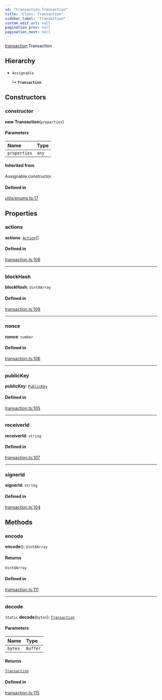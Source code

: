 ```yaml
---
id: "transaction.Transaction"
title: "Class: Transaction"
sidebar_label: "Transaction"
custom_edit_url: null
pagination_prev: null
pagination_next: null
---
```


[transaction](../modules/transaction.md).Transaction

## Hierarchy

- `Assignable`

  ↳ **`Transaction`**

## Constructors

### constructor

**new Transaction**(`properties`)

#### Parameters

| Name | Type |
| :------ | :------ |
| `properties` | `any` |

#### Inherited from

Assignable.constructor

#### Defined in

[utils/enums.ts:17](https://github.com/near/near-api-js/blob/a0c9a104/packages/near-api-js/src/utils/enums.ts#L17)

## Properties

### actions

 **actions**: [`Action`](transaction.Action.md)[]

#### Defined in

[transaction.ts:108](https://github.com/near/near-api-js/blob/a0c9a104/packages/near-api-js/src/transaction.ts#L108)

___

### blockHash

 **blockHash**: `Uint8Array`

#### Defined in

[transaction.ts:109](https://github.com/near/near-api-js/blob/a0c9a104/packages/near-api-js/src/transaction.ts#L109)

___

### nonce

 **nonce**: `number`

#### Defined in

[transaction.ts:106](https://github.com/near/near-api-js/blob/a0c9a104/packages/near-api-js/src/transaction.ts#L106)

___

### publicKey

 **publicKey**: [`PublicKey`](utils_key_pair.PublicKey.md)

#### Defined in

[transaction.ts:105](https://github.com/near/near-api-js/blob/a0c9a104/packages/near-api-js/src/transaction.ts#L105)

___

### receiverId

 **receiverId**: `string`

#### Defined in

[transaction.ts:107](https://github.com/near/near-api-js/blob/a0c9a104/packages/near-api-js/src/transaction.ts#L107)

___

### signerId

 **signerId**: `string`

#### Defined in

[transaction.ts:104](https://github.com/near/near-api-js/blob/a0c9a104/packages/near-api-js/src/transaction.ts#L104)

## Methods

### encode

**encode**(): `Uint8Array`

#### Returns

`Uint8Array`

#### Defined in

[transaction.ts:111](https://github.com/near/near-api-js/blob/a0c9a104/packages/near-api-js/src/transaction.ts#L111)

___

### decode

`Static` **decode**(`bytes`): [`Transaction`](transaction.Transaction.md)

#### Parameters

| Name | Type |
| :------ | :------ |
| `bytes` | `Buffer` |

#### Returns

[`Transaction`](transaction.Transaction.md)

#### Defined in

[transaction.ts:115](https://github.com/near/near-api-js/blob/a0c9a104/packages/near-api-js/src/transaction.ts#L115)
